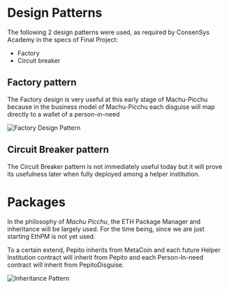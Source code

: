 # Design Patterns
The following 2 design patterns were used, as required by ConsenSys Academy in the specs of Final Project:
* Factory
* Circuit breaker
## Factory pattern
The Factory design is very useful at this early stage of Machu-Picchu because in the business model of Machu-Picchu each disguise will map directly to a wallet of a person-in-need

![Factory Design Pattern](https://github.com/kvutien/Machu-Picchu/blob/main/Pepito/Factory%20Pattern.png)

## Circuit Breaker pattern
The Circuit Breaker pattern is not immediately useful today but it will prove its usefulness later when fully deployed among a helper institution.

# Packages
In the philosophy of _Machu Picchu_, the ETH Package Manager and inheritance will be largely used. For the time being, since we are just starting EthPM is not yet used.

To a certain extend, Pepito inherits from MetaCoin and each future Helper Institution contract will inherit from Pepito and each Person-In-need contract will inherit from PepitoDisguise.

![Inheritance Pattern](https://github.com/kvutien/Machu-Picchu/blob/main/Pepito/Final%20Project%20Design.png)
